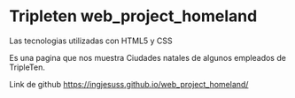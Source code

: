 # Tripleten web_project_homeland
Las tecnologias utilizadas con HTML5 y CSS

 Es una pagina que nos muestra Ciudades natales de algunos empleados de TripleTen.

 Link de github
 https://ingjesuss.github.io/web_project_homeland/